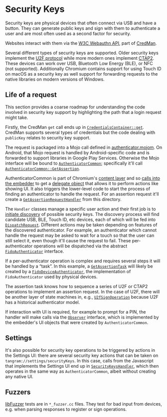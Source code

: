 # Security Keys

Security keys are physical devices that often connect via USB and have a button. They can generate public keys and sign with them to authenticate a user and are most often used as a second factor for security.

Websites interact with them via the [W3C Webauthn API](https://www.w3.org/TR/webauthn/), part of [CredMan](https://www.w3.org/TR/credential-management-1/).

Several different types of security keys are supported. Older security keys implement the [U2F protocol](https://fidoalliance.org/specs/fido-u2f-v1.2-ps-20170411/fido-u2f-raw-message-formats-v1.2-ps-20170411.html) while more modern ones implement [CTAP2](https://fidoalliance.org/specs/fido-v2.0-ps-20190130/fido-client-to-authenticator-protocol-v2.0-ps-20190130.html). These devices can work over USB, Bluetooth Low Energy (BLE), or NFC (not supported). Additionally Chromium contains support for using Touch ID on macOS as a security key as well support for forwarding requests to the native libraries on modern versions of Windows.

## Life of a request

This section provides a coarse roadmap for understanding the code involved in security key support by highlighting the path that a login request might take.

Firstly, the CredMan `get` call ends up in [`CredentialsContainer::get`](https://cs.chromium.org/search/?q=symbol:CredentialsContainer::get+exact:yes&det=matsel&sq=package:chromium&type=cs). CredMan supports several types of credentials but the code dealing with `publicKey` relates to security key support.

The request is packaged into a Mojo call defined in [authenticator.mojom](/third_party/blink/public/mojom/webauthn/authenticator.mojom). On Android, that Mojo request is handled by Android-specific code and is forwarded to support libraries in Google Play Services. Otherwise the Mojo interface will be bound to [`AuthenticatorCommon`](/content/public/browser/authenticator_common.h); specifically it'll call [`AuthenticatorCommon::GetAssertion`](https://cs.chromium.org/search/?q=symbol:AuthenticatorCommon::GetAssertion+exact:yes&sq=package:chromium).

AuthenticatorCommon is part of Chromium's [content layer](https://www.chromium.org/developers/content-module) and so [calls into the embedder](https://cs.chromium.org/search/?q=symbol:GetWebAuthenticationRequestDelegate+exact:yes&sq=package:chromium) to get a [delegate object](https://cs.chromium.org/search/?q=symbol:AuthenticatorRequestClientDelegate+exact:yes) that allows it to perform actions like showing UI. It also triggers the lower-level code to start the process of finding an authenticator to handle the request. For an assertion request it'll create a [`GetAssertionRequestHandler`](https://cs.chromium.org/search/?q=symbol:GetAssertionRequestHandler+exact:yes) from this directory.

The `Handler` classes manage a specific user action and their first job is to [initiate discovery](https://cs.chromium.org/search/?q=symbol:FidoRequestHandlerBase::InitDiscoveries+exact:yes) of possible security keys. The discovery process will find candidate USB, BLE, Touch ID, etc devices, each of which will be fed into [`DispatchRequest`](https://cs.chromium.org/search/?q=symbol:GetAssertionRequestHandler::DispatchRequest+exact:yes). Different actions may be taken depending on features of the discovered authenticator. For example, an authenticator which cannot handle the request may be asked to wait for a touch so that the user can still select it, even though it'll cause the request to fail. These per-authenticator operations will be dispatched via the abstract [`FidoAuthenticator`](https://cs.chromium.org/search/?q=symbol:FidoAuthenticator+exact:yes) interface.

If a per-authenticator operation is complex and requires several steps it will be handled by a &ldquo;task&rdquo;. In this example, a [`GetAssertionTask`](https://cs.chromium.org/search/?q=symbol:device::GetAssertionTask+exact:yes) will likely be created by a [`FidoDeviceAuthenticator`](https://cs.chromium.org/search/?q=symbol:device::FidoDeviceAuthenticator+exact:yes), the implementation of `FidoAuthenticator` used by physical devices.

The assertion task knows how to sequence a series of U2F or CTAP2 operations to implement an assertion request. In the case of U2F, there will be another layer of state machines in, e.g., [`U2fSignOperation`](https://cs.chromium.org/search/?q=symbol:device::U2FSignOperation+exact:yes) because U2F has a historical authenticator model.

If interaction with UI is required, for example to prompt for a PIN, the handler will make calls via the [`Observer`](https://cs.chromium.org/search/?q=symbol:device::FidoRequestHandlerBase::Observer+exact:yes) interface, which is implemented by the embedder's UI objects that were created by `AuthenticatorCommon`.

## Settings

It's also possible for security key operations to be triggered by actions in the Settings UI: there are several security key actions that can be taken on `tangram://settings/securityKeys`. In this case, calls from the Javascript that implements the Settings UI end up in [`SecurityKeysHandler`](https://cs.chromium.org/search/?q=symbol:settings::SecurityKeysHandler+exact:yes), which then operates in the same way as `AuthenticatorCommon`, albeit without creating any native UI.

## Fuzzers

[libFuzzer] tests are in `*_fuzzer.cc` files. They test for bad input from
devices, e.g. when parsing responses to register or sign operations.

[libFuzzer]: /testing/libfuzzer/README.md
